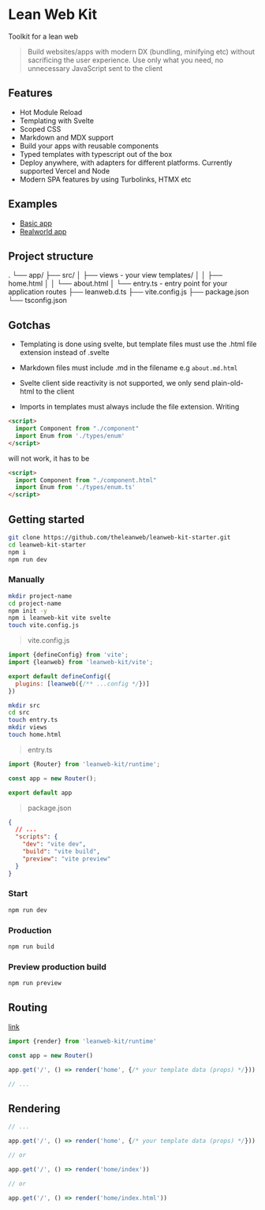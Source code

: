 # Lean Web Kit

Toolkit for a lean web

> Build websites/apps with modern DX (bundling, minifying etc) without sacrificing the user experience. Use only what you need, no unnecessary JavaScript sent to the client

## Features

- Hot Module Reload
- Templating with Svelte
- Scoped CSS
- Markdown and MDX support
- Build your apps with reusable components
- Typed templates with typescript out of the box
- Deploy anywhere, with adapters for different platforms. Currently supported Vercel and Node
- Modern SPA features by using Turbolinks, HTMX etc

## Examples

- [Basic app](/playground/basic)
- [Realworld app](/playground/realworldapp)

## Project structure

.
└── app/
    ├── src/
    │   ├── views - your view templates/
    │   │   ├── home.html
    │   │   └── about.html
    │   └── entry.ts - entry point for your application routes
    ├── leanweb.d.ts
    ├── vite.config.js
    ├── package.json
    └── tsconfig.json

## Gotchas

- Templating is done using svelte, but template files must use the .html file extension instead of .svelte

- Markdown files must include .md in the filename e.g `about.md.html`

- Svelte client side reactivity is not supported, we only send plain-old-html to the client

- Imports in templates must always include the file extension. Writing

```html
<script>
  import Component from "./component"
  import Enum from './types/enum'
</script>
```

will not work, it has to be

```html
<script>
  import Component from "./component.html"
  import Enum from './types/enum.ts'
</script>
```

## Getting started

```bash
git clone https://github.com/theleanweb/leanweb-kit-starter.git
cd leanweb-kit-starter
npm i
npm run dev
```

### Manually

```bash
mkdir project-name
cd project-name
npm init -y
npm i leanweb-kit vite svelte
touch vite.config.js
```

> vite.config.js

```js
import {defineConfig} from 'vite';
import {leanweb} from 'leanweb-kit/vite';

export default defineConfig({
  plugins: [leanweb({/** ...config */})]
})
```

```bash
mkdir src
cd src
touch entry.ts
mkdir views
touch home.html
```

> entry.ts

```js
import {Router} from 'leanweb-kit/runtime';

const app = new Router();

export default app
```

> package.json

```json
{
  // ...
  "scripts": {
    "dev": "vite dev",
    "build": "vite build",
    "preview": "vite preview"
  }
}
```

### Start

```bash
npm run dev
```

### Production

```bash
npm run build
```

### Preview production build

```bash
npm run preview
```

## Routing

[link](https://hono.dev/api/routing)

```ts
import {render} from 'leanweb-kit/runtime'

const app = new Router()

app.get('/', () => render('home', {/* your template data (props) */}))

// ...
```

## Rendering

```ts
// ...

app.get('/', () => render('home', {/* your template data (props) */}))

// or

app.get('/', () => render('home/index'))

// or

app.get('/', () => render('home/index.html'))
```